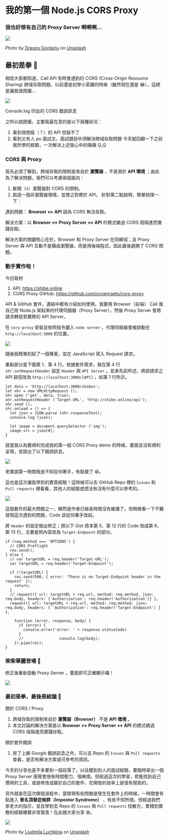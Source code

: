 # 我的第一個 Node.js CORS Proxy
### 我也好想有自己的 Proxy Server 啊啊啊…

![](/images/cors-proxy-server/agent-man.jpg)

Photo by [Dragos Gontariu](https://unsplash.com/@dragos126?utm_source=medium&utm_medium=referral) on [Unsplash](https://unsplash.com/?utm_source=medium&utm_medium=referral)

## 最初是拳 👊
相信大家都知道，Call API 有時會遇到的 CORS (Cross-Origin Resource Sharing) 跨域存取問題。以前還是初學小菜雞的時候（雖然現在還是 😂），這總是讓我很困擾...

![](/images/cors-proxy-server/console-log-error.png)

Console.log 印出的 CORS 錯誤訊息

之所以說困擾，主要我最在意的是以下兩種狀況：
1. 看到很想摳（？）的 API 但摳不了
2. 看到又有人 po 面試文，面試題目中須解決跨域存取問題
今天就回顧一下之前我所學的經驗，一次解決上述我心中的傷痛 Q_Q

### CORS 與 Proxy

首先必須了解到，跨域存取的限制是來自於 **瀏覽器** ，不是源於 **API 環境** ；由此為了解決問題，我們可以考慮兩個面向：
1. 斷開（x）瀏覽器對 CORS 的限制。
2. 創造一個非瀏覽器環境，並使之對應於 API。
針對第二點說明，簡單梳理一下：

遇到問題： **Browser ↔ API** 因為 CORS 無法存取。

解決方案：以 **Browser ↔ Proxy Server ↔ API** 的模式繞過 CORS 阻隔進而實踐存取。

解決方案的關鍵核心在於，Browser 和 Proxy Server 在同網域；且 Proxy Server 與 API 互動不是藉由瀏覽器，而是用後端程式，因此最後避開了 CORS 問題。

### 動手實作啦！

今日取材

1. API: https://shibe.online
2. CORS Proxy GitHub: https://github.com/ccoenraets/cors-proxy

API & GitHub 套件，連結中都有介紹如何使用。我要用 Browser（前端） Call 我自己用 Node.js 架起來的代理伺服器（Proxy Server），然後 Proxy Server 會將請求轉發至實際的 API Server。

在 `cors-proxy` 安裝並依照指令鍵入 `node server` ，代理伺服器會被啟動在 `http://localhost:3000` 的位置。

![](/images/cors-proxy-server/proxy-server-port.png)

隨後我簡單的起了一個專案，並在 JavaScript 寫入 Request 請求。

重點部分是下圖第 1、第 4 行。依據套件需求，我在第 4 行 `xhr.setRequestHeader` 設定 `Header` 與 `API Server` 。並承先前所述，將欲請求之 API 路徑改為 `http://localhost:3000/[API]` ，如第 1 行所示。

```
let data = 'http://localhost:3000/shibes';
let xhr = new XMLHttpRequest ();
xhr.open ('get', data, true);
xhr.setRequestHeader ('Target-URL', 'http://shibe.online/api');
xhr.send ();
xhr.onload = () => {
  let json = JSON.parse (xhr.responseText);
  console.log (json);

  let image = document.querySelector ('img');
  image.src = json[0];
}
```

就當我以為要順利完成我的第一個 CORS Proxy demo 的時候，畫面並沒有順利呈現，並跳出了以下錯誤訊息。

![](/images/cors-proxy-server/console-log-error-2.png)

老實說第一時間我是不知從何著手，有點傻了 😆。

這也是這次讓我學到的寶貴經驗！這時候可以去 GitHub Repo 裡的 `Issues` 和 `Pull requests` 裡看看，其他人的經驗或想法有沒有什麼可以參考的。

![](/images/cors-proxy-server/repo-issues.png)

這個套件的最大問題之一，顯然是作者已經長時間沒有維護了。但稍微看一下不難發現這次遇到的問題，Code 該從何著手改起。

將 `Header` 的設定做出修正；把以下 Gist 原本第 5、第 12 行的 Code 改成第 6、第 13 行，主要是把內容改為 `Target-Endpoint` 的部分。

```
if (req.method === 'OPTIONS') {
  // CORS Preflight
  res.send();
} else {
  // var targetURL = req.header('Target-URL');
  var targetURL = req.header('Target-Endpoint');

  if (!targetURL) {
    res.send(500, { error: 'There is no Target-Endpoint header in the request' });
    return;
  }
  // request({ url: targetURL + req.url, method: req.method, json: req.body, headers: {'Authorization': req.header('Authorization')} },
  request({ url: targetURL + req.url, method: req.method, json: req.body, headers: { 'Authorization': req.header('Target-Endpoint') } },

    function (error, response, body) {
      if (error) {
        console.error('error: ' + response.statusCode)
      }
      //                console.log(body);
    }).pipe(res);
}
```

### 柴柴華麗登場 🎉

修正後重新啟動 Proxy Server ，畫面即可正確顯示囉！

![](/images/cors-proxy-server/success-layout.png)

### 最初是拳，最後是結論 🐾

關於 CORS / Proxy

1. 跨域存取的限制來自於 **瀏覽器（Browser）** 不是 **API 環境** 。
2. 本文討論的解決方案是以 **Browser ↔ Proxy Server ↔ API** 的模式繞過 CORS 阻隔進而實踐存取。

關於套件錯誤

1. 除了上網 Google 錯誤訊息之外，可以去 Repo 的 `Issues` 與 `Pull requests` 查看，是否有解決方案或可參考的資訊。

今天的分享也差不多要到一個段落了。以往聽到別人的面試經驗，要臨時架出一個 Proxy Server 感覺會很有時間壓力、很麻煩。但經過這次的學習，若能找到自己慣用的工具，或是修改成屬於自己的套件，在開發的效率上是很有幫助的。

另外就是在這次開發過程中，當發現有些問題是發生在套件上的時候，一時間會有點進入 **冒名頂替症候群（Impostor Syndrome）** 、有些不知所措。但經過我們家老大的指示，並且學到去 Repo 的 `Issues` 與 `Pull requests` 找解方，累積到實務的經驗確實非常寶貴！在此跟大家分享 😄。

![](/images/cors-proxy-server/shiba-inu.jpg)

Photo by [Liudmila Luchkina](https://unsplash.com/@luchkina?utm_source=medium&utm_medium=referral) on [Unsplash](https://unsplash.com/?utm_source=medium&utm_medium=referral)
